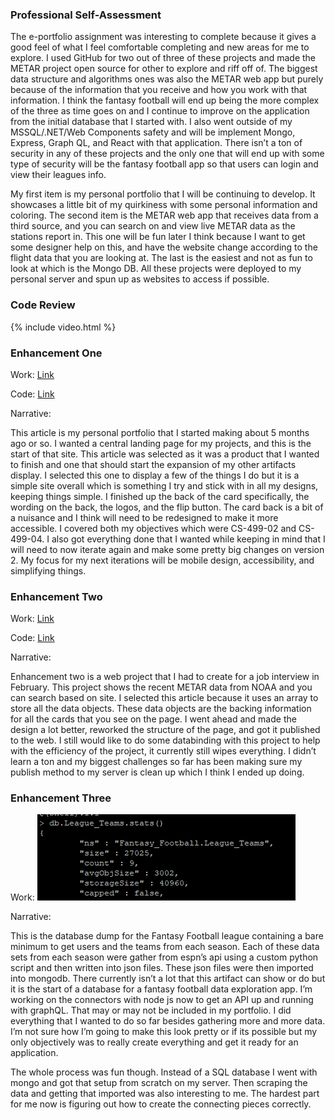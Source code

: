 
### Professional Self-Assessment


The e-portfolio assignment was interesting to complete because it gives a good feel of what I feel comfortable completing and new areas for me to explore. I used GitHub for two out of three of these projects and made the METAR project open source for other to explore and riff off of. The biggest data structure and algorithms ones was also the METAR web app but purely because of the information that you receive and how you work with that information. I think the fantasy football will end up being the more complex of the three as time goes on and I continue to improve on the application from the initial database that I started with. I also went outside of my MSSQL/.NET/Web Components safety and will be implement Mongo, Express, Graph QL, and React with that application. There isn’t a ton of security in any of these projects and the only one that will end up with some type of security will be the fantasy football app so that users can login and view their leagues info. 

My first item is my personal portfolio that I will be continuing to develop. It showcases a little bit of my quirkiness with some personal information and coloring. The second item is the METAR web app that receives data from a third source, and you can search on and view live METAR data as the stations report in. This one will be fun later I think because I want to get some designer help on this, and have the website change according to the flight data that you are looking at. The last is the easiest and not as fun to look at which is the Mongo DB. All these projects were deployed to my personal server and spun up as websites to access if possible. 

### Code Review 

{% include video.html %}

### Enhancement One
Work: [Link](https://stevenfowler.dev)

Code: [Link](https://github.com/stevenfowler16/Portfolio)

Narrative:

This article is my personal portfolio that I started making about 5 months ago or so. I wanted a central landing page for my projects, and this is the start of that site.  This article was selected as it was a product that I wanted to finish and one that should start the expansion of my other artifacts display. I selected this one to display a few of the things I do but it is a simple site overall which is something I try and stick with in all my designs, keeping things simple. I finished up the back of the card specifically, the wording on the back, the logos, and the flip button. The card back is a bit of a nuisance and I think will need to be redesigned to make it more accessible. I covered both my objectives which were CS-499-02 and CS-499-04. I also got everything done that I wanted while keeping in mind that I will need to now iterate again and make some pretty big changes on version 2. My focus for my next iterations will be mobile design, accessibility, and simplifying things. 


### Enhancement Two 
Work: [Link](https://metar.stevenfowler.dev)

Code: [Link](https://github.com/stevenfowler16/Metar-webapp)

Narrative:

Enhancement two is a web project that I had to create for a job interview in February. This project shows the recent METAR data from NOAA and you can search based on site. I selected this article because it uses an array to store all the data objects. These data objects are the backing information for all the cards that you see on the page. I went ahead and made the design a lot better, reworked the structure of the page, and got it published to the web. I still would like to do some databinding with this project to help with the efficiency of the project, it currently still wipes everything. I didn’t learn a ton and my biggest challenges so far has been making sure my publish method to my server is clean up which I think I ended up doing. 

### Enhancement Three
Work: 
![Database Image](/images/enhancement3.png)

Narrative: 

This is the database dump for the Fantasy Football league containing a bare minimum to get users and the teams from each season. Each of these data sets from each season were gather from espn’s api using a custom python script and then written into json files. These json files were then imported into mongodb. There currently isn’t a lot that this artifact can show or do but it is the start of a database for a fantasy football data exploration app. I’m working on the connectors with node js now to get an API up and running with graphQL. That may or may not be included in my portfolio. I did everything that I wanted to do so far besides gathering more and more data. I’m not sure how I’m going to make this look pretty or if its possible but my only objectively was to really create everything and get it ready for an application. 

The whole process was fun though. Instead of a SQL database I went with mongo and got that setup from scratch on my server. Then scraping the data and getting that imported was also interesting to me. The hardest part for me now is figuring out how to create the connecting pieces correctly. 
